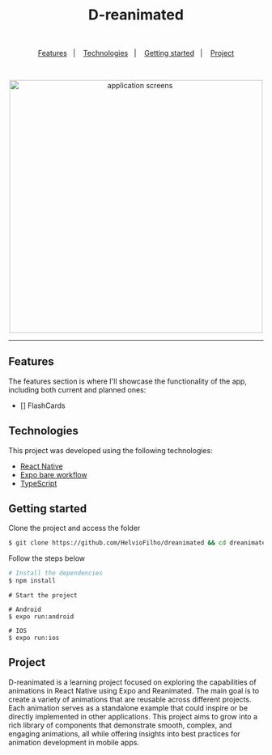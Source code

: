 <h1 align="center">
  D-reanimated
</h1>
<br>

<p align="center">
  <a href="#features">Features</a>&nbsp;&nbsp;&nbsp;|&nbsp;&nbsp;&nbsp;
  <a href="#technologies">Technologies</a>&nbsp;&nbsp;&nbsp;|&nbsp;&nbsp;&nbsp;
  <a href="#getting-started">Getting started</a>&nbsp;&nbsp;&nbsp;|&nbsp;&nbsp;&nbsp;
  <a href="#project">Project</a>
</p>

<br>

<p align="center">
  <img height="500" alt="application screens" src=".github/screens.png">
</p>

---

## Features

The features section is where I'll showcase the functionality of the app, including both current and planned ones:

- [] FlashCards

## Technologies

This project was developed using the following technologies:

- [React Native](https://reactnative.dev/)
- [Expo bare workflow](https://expo.io/)
- [TypeScript](https://www.typescriptlang.org/)

## Getting started

Clone the project and access the folder

```bash
$ git clone https://github.com/HelvioFilho/dreanimated && cd dreanimated
```

Follow the steps below

```bash
# Install the dependencies
$ npm install
```

```
# Start the project

# Android
$ expo run:android

# IOS
$ expo run:ios
```

## Project

D-reanimated is a learning project focused on exploring the capabilities of animations in React Native using Expo and Reanimated. The main goal is to create a variety of animations that are reusable across different projects. Each animation serves as a standalone example that could inspire or be directly implemented in other applications. This project aims to grow into a rich library of components that demonstrate smooth, complex, and engaging animations, all while offering insights into best practices for animation development in mobile apps.
